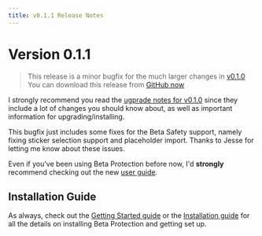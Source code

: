 ```yaml
---
title: v0.1.1 Release Notes
---
```


# Version 0.1.1

> This release is a minor bugfix for the much larger changes in [v0.1.0](./v0_1_0.md)
> You can download this release from [GitHub now](https://github.com/silveredgold/beta-protection/releases/tag/v0.1.1)

I strongly recommend you read the [ugprade notes for v0.1.0](./v0_1_0.md) since they include a lot of changes you should know about, as well as important information for upgrading/installing.

This bugfix just includes some fixes for the Beta Safety support, namely fixing sticker selection support and placeholder import. Thanks to Jesse for letting me know about these issues.

Even if you've been using Beta Protection before now, I'd **strongly** recommend checking out the new [user guide](https://silveredgold.github.io/beta-protection/guide/usage.html).

## Installation Guide

As always, check out the [Getting Started guide](https://silveredgold.github.io/beta-protection/getting-started) or the [Installation guide](https://silveredgold.github.io/beta-protection/guide/installation.html) for all the details on installing Beta Protection and getting set up.